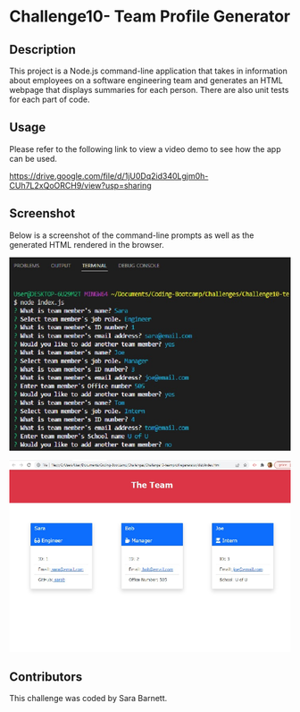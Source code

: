 # Challenge10- Team Profile Generator

## Description
This project is a Node.js command-line application that takes in information about employees on a software engineering team and generates an HTML webpage that displays summaries for each person. There are also unit tests for each part of code.

## Usage
Please refer to the following link to view a video demo to see how the app can be used.

https://drive.google.com/file/d/1jU0Dq2id340Lgjm0h-CUh7L2xQoORCH9/view?usp=sharing

## Screenshot
Below is a screenshot of the command-line prompts as well as the generated HTML rendered in the browser.

![command line screenshot](./assets/images/command-line-screenshot.jpg)


![HTML rendered in browser](./assets/images/htmlbrowser-screenshot.jpg)


## Contributors
This challenge was coded by Sara Barnett.
